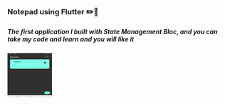 <h3>Notepad using Flutter ✏️🤩</h3>
<h5>The first application I built with State Management Bloc, and you can take my code and learn and you will like it</h5>
<img src="assets/images/screenshot-1678710161103.png" width="100" height="100"/>
